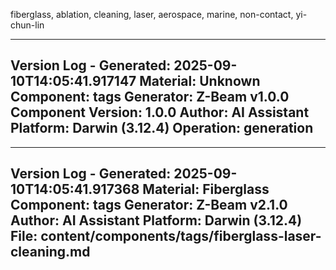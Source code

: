 fiberglass, ablation, cleaning, laser, aerospace, marine, non-contact, yi-chun-lin

---
Version Log - Generated: 2025-09-10T14:05:41.917147
Material: Unknown
Component: tags
Generator: Z-Beam v1.0.0
Component Version: 1.0.0
Author: AI Assistant
Platform: Darwin (3.12.4)
Operation: generation
---

---
Version Log - Generated: 2025-09-10T14:05:41.917368
Material: Fiberglass
Component: tags
Generator: Z-Beam v2.1.0
Author: AI Assistant
Platform: Darwin (3.12.4)
File: content/components/tags/fiberglass-laser-cleaning.md
---